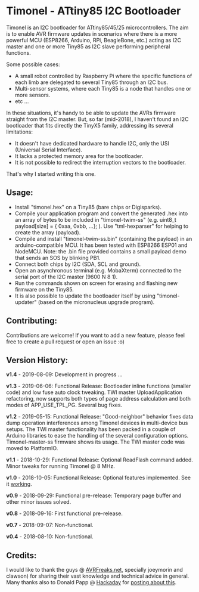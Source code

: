Timonel - ATtiny85 I2C Bootloader
=================================

Timonel is an I2C bootloader for ATtiny85/45/25 microcontrollers. The aim is to enable AVR firmware updates in scenarios where there is a more powerful MCU (ESP8266, Arduino, RPi, BeagleBone, etc.) acting as I2C master and one or more Tiny85 as I2C slave performing peripheral functions.

Some possible cases:

* A small robot controlled by Raspberry Pi where the specific functions of each limb are delegated to several Tiny85 through an I2C bus.
* Multi-sensor systems, where each Tiny85 is a node that handles one or more sensors.
* etc ...

In these situations, it's handy to be able to update the AVRs firmware straight from the I2C master. But, so far (mid-2018), I haven't found an I2C bootloader that fits directly the TinyX5 family, addressing its several limitations:
* It doesn't have dedicated hardware to handle I2C, only the USI (Universal Serial Interface).
* It lacks a protected memory area for the bootloader.
* It is not possible to redirect the interruption vectors to the bootloader.

That's why I started writing this one.

Usage:
------
* Install "timonel.hex" on a Tiny85 (bare chips or Digisparks).
* Compile your application program and convert the generated .hex into an array of bytes to be included in "timonel-twim-ss" (e.g. uint8_t payload[size] = { 0xaa, 0xbb, ...}; ). Use "tml-hexparser" for helping to create the array (payload).
* Compile and install "timonel-twim-ss.bin" (containing the payload) in an arduino-compatible MCU. It has been tested with ESP8266 ESP01 and NodeMCU. Note: the .bin file provided contains a small payload demo that sends an SOS by blinking PB1.
* Connect both chips by I2C (SDA, SCL and ground).
* Open an asynchronous terminal (e.g. MobaXterm) connected to the serial port of the I2C master (9600 N 8 1).
* Run the commands shown on screen for erasing and flashing new firmware on the Tiny85.
* It is also possible to update the bootloader itself by using "timonel-updater" (based on the micronucleus upgrade program).

Contributing:
-------------
Contributions are welcome! If you want to add a new feature, please feel free to create a pull request or open an issue :o)

Version History:
----------------
__v1.4__ - 2019-08-09: Development in progress ...

__v1.3__ - 2019-06-06: Functional Release: Bootloader inline functions (smaller code) and low fuse auto clock tweaking. TWI master UploadApplication refactoring, now supports both types of page address calculation and both modes of APP_USE_TPL_PG. Several bug fixes.

__v1.2__ - 2019-05-15: Functional Release: "Good-neighbor" behavior fixes data dump operation interferences among Timonel devices in multi-device bus setups. The TWI master functionality has been packed in a couple of Arduino libraries to ease the handling of the several configuration options. Timonel-master-ss firmware shows its usage. The TWI master code was moved to PlatformIO.

__v1.1__ - 2018-10-29: Functional Release: Optional ReadFlash command added. Minor tweaks for running Timonel @ 8 MHz.

__v1.0__ - 2018-10-05: Functional Release: Optional features implemented. See it [working](https://youtu.be/-7GOMToGvzI).

__v0.9__ - 2018-09-29: Functional pre-release: Temporary page buffer and other minor issues solved.

__v0.8__ - 2018-09-16: First functional pre-release.

__v0.7__ - 2018-09-07: Non-functional.

__v0.4__ - 2018-08-10: Non-functional.

Credits:
--------
I would like to thank the guys @ [AVRFreaks.net](http://www.avrfreaks.net), specially joeymorin and clawson) for sharing their vast knowledge and technical advice in general. Many thanks also to Donald Papp @ [Hackaday](http://hackaday.com) for [posting about this](https://hackaday.com/2018/10/20/i2c-bootloader-for-attiny85-lets-other-micros-push-firmware-updates).
